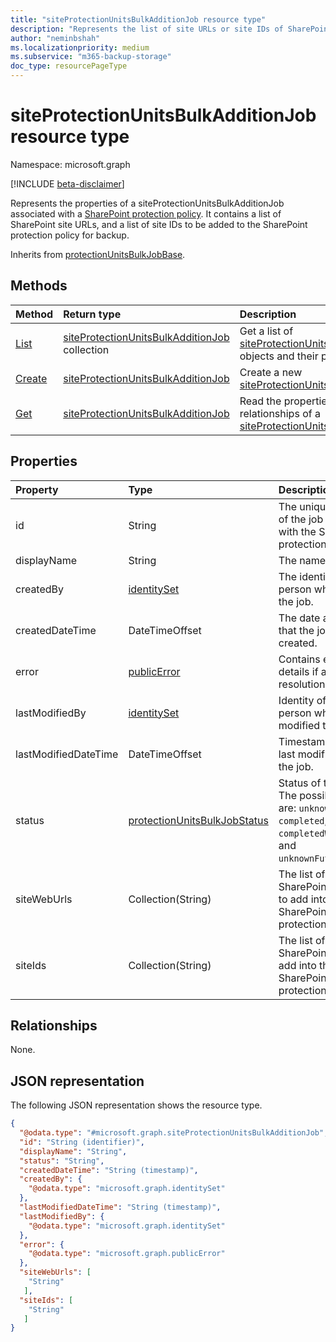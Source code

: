 ```yaml
---
title: "siteProtectionUnitsBulkAdditionJob resource type"
description: "Represents the list of site URLs or site IDs of SharePoint sites to be added into the corresponding Sharepoint protection policy."
author: "neminbshah"
ms.localizationpriority: medium
ms.subservice: "m365-backup-storage"
doc_type: resourcePageType
---
```


# siteProtectionUnitsBulkAdditionJob resource type

Namespace: microsoft.graph

[!INCLUDE [beta-disclaimer](../../includes/beta-disclaimer.md)]

Represents the properties of a siteProtectionUnitsBulkAdditionJob associated with a [SharePoint protection policy](../resources/sharepointprotectionpolicy.md). It contains a list of SharePoint site URLs, and a list of site IDs to be added to the SharePoint protection policy for backup.

Inherits from [protectionUnitsBulkJobBase](../resources/protectionunitsbulkjobbase.md).

## Methods

|Method|Return type|Description|
|:---|:---|:---|
|[List](../api/sharepointprotectionpolicy-list-siteprotectionunitsbulkadditionjobs.md)|[siteProtectionUnitsBulkAdditionJob](../resources/siteprotectionunitsbulkadditionjob.md) collection|Get a list of [siteProtectionUnitsBulkAdditionJob](../resources/siteprotectionunitsbulkadditionjob.md) objects and their properties.|
|[Create](../api/siteprotectionunitsbulkadditionjobs-post.md)|[siteProtectionUnitsBulkAdditionJob](../resources/siteprotectionunitsbulkadditionjob.md)|Create a new [siteProtectionUnitsBulkAdditionJob](../resources/siteprotectionunitsbulkadditionjob.md).|
|[Get](../api/siteprotectionunitsbulkadditionjobs-get.md)|[siteProtectionUnitsBulkAdditionJob](../resources/siteprotectionunitsbulkadditionjob.md)|Read the properties and relationships of a [siteProtectionUnitsBulkAdditionJob](../resources/siteprotectionunitsbulkadditionjob.md).|

## Properties

|Property|Type|Description|
|:---|:---|:---|
|id|String|The unique identifier of the job associated with the SharePoint protection policy.|
|displayName|String|The name of the job.|
|createdBy|[identitySet](../resources/identityset.md)|The identity of the person who created the job.|
|createdDateTime|DateTimeOffset|The date and time that the job was created.|
|error|[publicError](../resources/publicerror.md)|Contains error details if any site-url resolution fails.|
|lastModifiedBy|[identitySet](../resources/identityset.md)|Identity of the person who last modified the job.|
|lastModifiedDateTime|DateTimeOffset|Timestamp of the last modification to the job.|
|status|[protectionUnitsBulkJobStatus](../resources/protectionunitsbulkjobbase.md#protectionunitsbulkjobstatus-values )|Status of the job. The possible values are:  `unknown`, `active`, `completed`, `completedWithErrors`, and  `unknownFutureValue`.|
|siteWebUrls|Collection(String)|The list of SharePoint site URLs to add into the SharePoint protection policy.|
|siteIds|Collection(String)|The list of SharePoint siteIds to add into the SharePoint protection policy.|

## Relationships

None.

## JSON representation

The following JSON representation shows the resource type.
<!-- {
  "blockType": "resource",
  "keyProperty": "id",
  "@odata.type": "microsoft.graph.siteProtectionUnitsBulkAdditionJob",
  "baseType": "microsoft.graph.protectionUnitsBulkJobBase",
  "openType": false
}
-->
``` json
{
  "@odata.type": "#microsoft.graph.siteProtectionUnitsBulkAdditionJob",
  "id": "String (identifier)",
  "displayName": "String",
  "status": "String",
  "createdDateTime": "String (timestamp)",
  "createdBy": {
    "@odata.type": "microsoft.graph.identitySet"
  },
  "lastModifiedDateTime": "String (timestamp)",
  "lastModifiedBy": {
    "@odata.type": "microsoft.graph.identitySet"
  },
  "error": {
    "@odata.type": "microsoft.graph.publicError"
  },
  "siteWebUrls": [
    "String"
   ],
  "siteIds": [
    "String"
   ]
}
```
